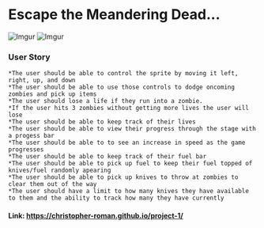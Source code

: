 
# Escape the Meandering Dead... #

![Imgur](https://i.imgur.com/tm6OX52.png) ![Imgur](https://i.imgur.com/f6MyoIz.png)

### User Story ###
	*The user should be able to control the sprite by moving it left, right, up, and down
	*The user should be able to use those controls to dodge oncoming zombies and pick up items
	*The user should lose a life if they run into a zombie.
	*If the user hits 3 zombies without getting more lives the user will lose
	*The user should be able to keep track of their lives
	*The user should be able to view their progress through the stage with a progess bar
	*The user should be able to to see an increase in speed as the game progresses
	*The user should be able to keep track of their fuel bar
	*The user should be able to pick up fuel to keep their fuel topped of knives/fuel randomly apearing
	*The user should be able to pick up knives to throw at zombies to clear them out of the way
	*The user should have a limit to how many knives they have available to them and the ability to track how many they have currently 

  #### Link: https://christopher-roman.github.io/project-1/ ####